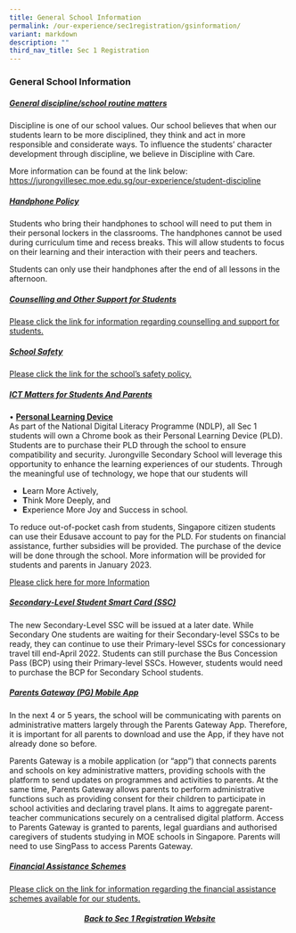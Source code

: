 ```yaml
---
title: General School Information
permalink: /our-experience/sec1registration/gsinformation/
variant: markdown
description: ""
third_nav_title: Sec 1 Registration
---
```

### General School Information
<h5><b><u>General discipline/school routine matters</u></b></h5>
Discipline is one of our school values. Our school believes that when our students learn to be more disciplined, they think and act in more responsible and considerate ways. To influence the students’ character development through discipline, we believe in Discipline with Care. 

More information can be found at the link below: 
<a href="/our-experience/student-discipline/">https://jurongvillesec.moe.edu.sg/our-experience/student-discipline</a>

<h5><b><u>Handphone Policy</u></b></h5>
Students who bring their handphones to school will need to put them in their personal lockers in the classrooms. The handphones cannot be used during curriculum time and recess breaks. This will allow students to focus on their learning and their interaction with their peers and teachers. 

Students can only use their handphones after the end of all lessons in the afternoon. 

<h5><b><u>Counselling and Other Support for Students</u></b></h5>
<a href="/student-information/counselling-support/">Please click the link for information regarding counselling and support for students.</a>

<h5><b><u>School Safety</u></b></h5>
<a href="/about-us/sch-safety/">Please click the link for the school’s safety policy.</a>

<h5><b><u>ICT Matters for Students And Parents</u></b></h5>

•	<b><u>Personal Learning Device</u></b><br>
As part of the National Digital Literacy Programme (NDLP), all Sec 1 students will own a Chrome book as their Personal Learning Device (PLD). Students are to purchase their PLD through the school to ensure compatibility and security.  Jurongville Secondary School will leverage this opportunity to enhance the learning experiences of our students. Through the meaningful use of technology, we hope that our students will
<ul>
	<li><b>L</b>earn More Actively,</li>
	<li><b>T</b>hink More Deeply, and</li>
	<li><b>E</b>xperience More Joy and Success in school. </li>
</ul>

To reduce out-of-pocket cash from students, Singapore citizen students can use their Edusave account to pay for the PLD. For students on financial assistance, further subsidies will be provided. The purchase of the device will be done through the school. More information will be provided for students and parents in January 2023. 

<a href="https://www.jurongvillesec.moe.edu.sg/student-information/jvs-pld-initiative-2023/jvspld/">Please click here for more Information</a>

<h5><b><u>Secondary-Level Student Smart Card (SSC)</u></b></h5>

The new Secondary-Level SSC will be issued at a later date. While Secondary One students are waiting for their Secondary-level SSCs to be ready, they can continue to use their Primary-level SSCs for concessionary travel till end-April 2022. Students can still purchase the Bus Concession Pass (BCP) using their Primary-level SSCs. However, students would need to purchase the BCP for Secondary School students.

<h5><b><u>Parents Gateway (PG) Mobile App</u></b></h5>

In the next 4 or 5 years, the school will be communicating with parents on administrative matters largely through the Parents Gateway App. Therefore, it is important for all parents to download and use the App, if they have not already done so before. 

Parents Gateway is a mobile application (or “app”) that connects parents and schools on key administrative matters, providing schools with the platform to send updates on programmes and activities to parents. At the same time, Parents Gateway allows parents to perform administrative functions such as providing consent for their children to participate in school activities and declaring travel plans. It aims to aggregate parent-teacher communications securely on a centralised digital platform. Access to Parents Gateway is granted to parents, legal guardians and authorised caregivers of students studying in MOE schools in Singapore. Parents will need to use SingPass to access Parents Gateway.

<h5><b><u>Financial Assistance Schemes</u></b></h5>
<a href="/parents-information/financialassistancescheme/fas/">Please click on the link for information regarding the financial assistance schemes available for our students.</a>

<h5><center><a href="/our-experience/sec1registration/">Back to Sec 1 Registration Website</a></center></h5>